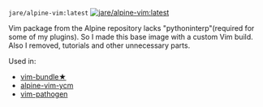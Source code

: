`jare/alpine-vim:latest` [![jare/alpine-vim:latest](https://badge.imagelayers.io/jare/alpine-vim:latest.svg)](https://imagelayers.io/?images=jare/alpine-vim:latest 'jare/alpine-vim:latest')

Vim package from the Alpine repository lacks "pythoninterp"(required for some of my plugins). So I made this base image with a custom Vim build. Also I removed, tutorials and other unnecessary parts.

Used in:
- [vim-bundle★](https://registry.hub.docker.com/u/jare/vim-bundle/)
- [alpine-vim-ycm](https://registry.hub.docker.com/u/jare/alpine-vim-ycm/)
- [vim-pathogen](https://registry.hub.docker.com/u/jare/vim-pathogen/)
